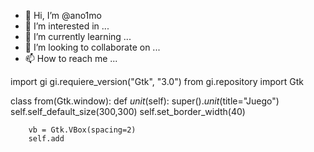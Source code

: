 - 👋 Hi, I’m @ano1mo
- 👀 I’m interested in ...
- 🌱 I’m currently learning ...
- 💞️ I’m looking to collaborate on ...
- 📫 How to reach me ...

<!---
ano1mo/ano1mo is a ✨ special ✨ repository because its `README.md` (this file) appears on your GitHub profile.
You can click the Preview link to take a look at your changes.
--->
import gi 
gi.requiere_version("Gtk", "3.0")
from gi.repository import Gtk

class from(Gtk.window):
    def _unit_(self):
        super()._unit_(title="Juego") 
        self.self_default_size(300,300)
        self.set_border_width(40)

        vb = Gtk.VBox(spacing=2)
        self.add 
